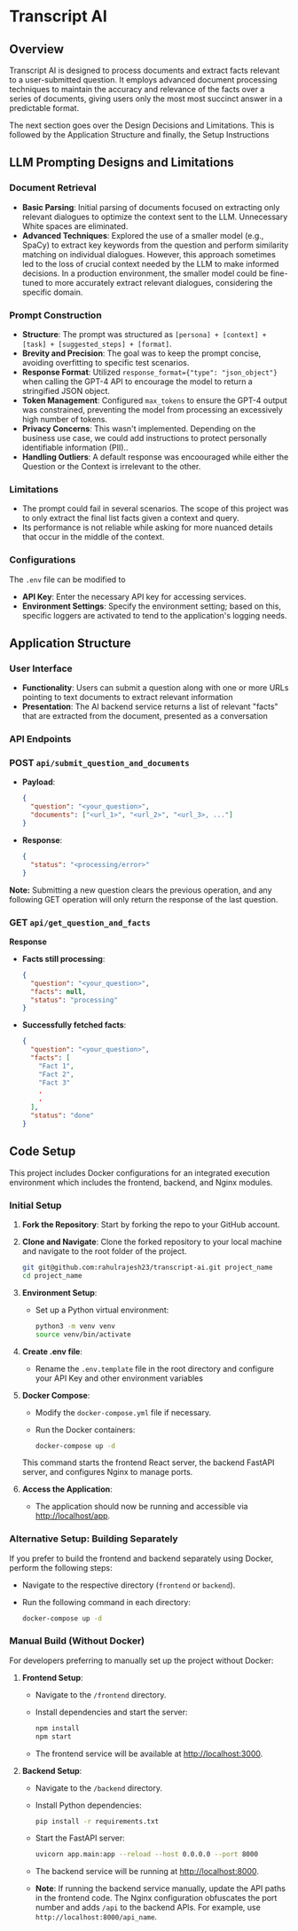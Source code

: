 # Transcript AI

## Overview

Transcript AI is designed to process documents and extract facts relevant to a user-submitted question. It employs advanced document processing techniques to maintain the accuracy and relevance of the facts over a series of documents, giving users only the most most succinct answer in a predictable format.

The next section goes over the Design Decisions and Limitations. This is followed by the Application Structure and finally, the Setup Instructions

## LLM Prompting Designs and Limitations

### Document Retrieval

- **Basic Parsing**: Initial parsing of documents focused on extracting only relevant dialogues to optimize the context sent to the LLM. Unnecessary White spaces are eliminated.
- **Advanced Techniques**: Explored the use of a smaller model (e.g., SpaCy) to extract key keywords from the question and perform similarity matching on individual dialogues. However, this approach sometimes led to the loss of crucial context needed by the LLM to make informed decisions. In a production environment, the smaller model could be fine-tuned to more accurately extract relevant dialogues, considering the specific domain.


### Prompt Construction

- **Structure**: The prompt was structured as `[persona] + [context] + [task] + [suggested_steps] + [format]`.
- **Brevity and Precision**: The goal was to keep the prompt concise, avoiding overfitting to specific test scenarios.
- **Response Format**: Utilized `response_format={"type": "json_object"}` when calling the GPT-4 API to encourage the model to return a stringified JSON object.
- **Token Management**: Configured `max_tokens` to ensure the GPT-4 output was constrained, preventing the model from processing an excessively high number of tokens.
- **Privacy Concerns**: This wasn't implemented. Depending on the business use case, we could add instructions to protect personally identifiable information (PII)..
- **Handling Outliers**: A default response was encoouraged while either the Question or the Context is irrelevant to the other.

### Limitations
- The prompt could fail in several scenarios. The scope of this project was to only extract the final list facts given a context and query. 
- Its performance is not reliable while asking for more nuanced details that occur in the middle of the context.

### Configurations

The `.env` file can be modified to 

- **API Key**: Enter the necessary API key for accessing services.
- **Environment Settings**: Specify the environment setting; based on this, specific loggers are activated to tend to the application's logging needs.


## Application Structure

### User Interface

- **Functionality**: Users can submit a question along with one or more URLs pointing to text documents to extract relevant information
- **Presentation**: The AI backend service returns a list of relevant "facts" that are extracted from the document, presented as a conversation

### API Endpoints

### POST `api/submit_question_and_documents`

- **Payload**:
  ```json
  {
    "question": "<your_question>",
    "documents": ["<url_1>", "<url_2>", "<url_3>, ..."]
  }
  ```
- **Response**:
  ```json
  {
    "status": "<processing/error>"
  }

**Note:** Submitting a new question clears the previous operation, and any following GET operation will only return the response of the last question.

### GET `api/get_question_and_facts`

**Response**
- **Facts still processing**:
  ```json
  {
    "question": "<your_question>",
    "facts": null,
    "status": "processing"
  }
  ```
- **Successfully fetched facts**:
  ```json
  {
    "question": "<your_question>",
    "facts": [
      "Fact 1",
      "Fact 2",
      "Fact 3"
      .
      .
    ],
    "status": "done"
  }
  ```
## Code Setup

This project includes Docker configurations for an integrated execution environment which includes the frontend, backend, and Nginx modules.

### Initial Setup

1. **Fork the Repository**: Start by forking the repo to your GitHub account.
2. **Clone and Navigate**: Clone the forked repository to your local machine and navigate to the root folder of the project.

   ```bash
   git git@github.com:rahulrajesh23/transcript-ai.git project_name
   cd project_name
   ```
3. **Environment Setup**:
   - Set up a Python virtual environment:

     ```bash
     python3 -m venv venv
     source venv/bin/activate
     ```
4. **Create .env file**:
   - Rename the `.env.template` file in the root directory and configure your API Key and other environment variables

5. **Docker Compose**:
   - Modify the `docker-compose.yml` file if necessary.
   - Run the Docker containers:

     ```bash
     docker-compose up -d
     ```

   This command starts the frontend React server, the backend FastAPI server, and configures Nginx to manage ports.

6. **Access the Application**:
   - The application should now be running and accessible via [http://localhost/app](http://localhost/app).

### Alternative Setup: Building Separately

If you prefer to build the frontend and backend separately using Docker, perform the following steps:

- Navigate to the respective directory (`frontend` or `backend`).
- Run the following command in each directory:

  ```bash
  docker-compose up -d
  
  ```
### Manual Build (Without Docker)

For developers preferring to manually set up the project without Docker:

1. **Frontend Setup**:
   - Navigate to the `/frontend` directory.
   - Install dependencies and start the server:

     ```bash
     npm install
     npm start
     ```

   - The frontend service will be available at [http://localhost:3000](http://localhost:3000).

2. **Backend Setup**:
   - Navigate to the `/backend` directory.
   - Install Python dependencies:

     ```bash
     pip install -r requirements.txt
     ```

   - Start the FastAPI server:

     ```bash
     uvicorn app.main:app --reload --host 0.0.0.0 --port 8000
     ```

   - The backend service will be running at [http://localhost:8000](http://localhost:8000).

   - **Note**: If running the backend service manually, update the API paths in the frontend code. The Nginx configuration obfuscates the port number and adds `/api` to the backend APIs. For example, use `http://localhost:8000/api_name`.


